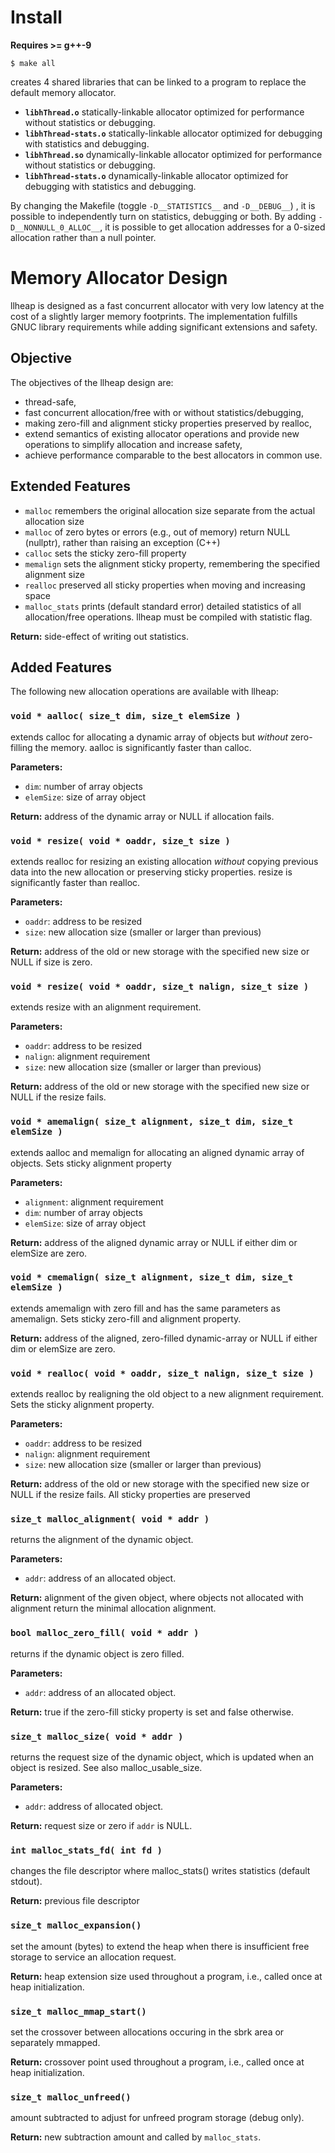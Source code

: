 # Install

**Requires >= g++-9**

```
$ make all
```

creates 4 shared libraries that can be linked to a program to replace the default memory allocator.

* **`libhThread.o`** statically-linkable allocator optimized for performance without statistics or debugging.
* **`libhThread-stats.o`** statically-linkable allocator optimized for debugging with statistics and debugging.
* **`libhThread.so`** dynamically-linkable allocator optimized for performance without statistics or debugging.
* **`libhThread-stats.o`** dynamically-linkable allocator optimized for debugging with statistics and debugging.

By changing the Makefile (toggle `-D__STATISTICS__` and `-D__DEBUG__`) , it is possible to independently turn on statistics, debugging or both.
By adding `-D__NONNULL_0_ALLOC__`, it is possible to get allocation addresses for a 0-sized allocation rather than a null pointer. 

# Memory Allocator Design

llheap is designed as a fast concurrent allocator with very low latency at the cost of a slightly larger memory footprints. The implementation fulfills GNUC library requirements while adding significant extensions and safety.

## Objective

The objectives of the llheap design are:

* thread-safe,
* fast concurrent allocation/free with or without statistics/debugging,
* making zero-fill and alignment sticky properties preserved by realloc,
* extend semantics of existing allocator operations and provide new operations to simplify allocation and increase safety,
* achieve performance comparable to the best allocators in common use.

## Extended Features

* `malloc` remembers the original allocation size separate from the actual allocation size
* `malloc` of zero bytes or errors (e.g., out of memory) return NULL (nullptr), rather than raising an exception (C++)
* `calloc` sets the sticky zero-fill property
* `memalign` sets the alignment sticky property, remembering the specified alignment size
* `realloc` preserved all sticky properties when moving and increasing space
* `malloc_stats` prints (default standard error) detailed statistics of all allocation/free operations. llheap must be compiled with statistic flag.

**Return:** side-effect of writing out statistics.

## Added Features

The following new allocation operations are available with llheap:

### `void * aalloc( size_t dim, size_t elemSize )`
extends calloc for allocating a dynamic array of objects but *without* zero-filling the memory. aalloc is significantly faster than calloc.

**Parameters:**

* `dim`: number of array objects
* `elemSize`: size of array object

**Return:** address of the dynamic array or NULL if allocation fails.

### `void * resize( void * oaddr, size_t size )`
extends realloc for resizing an existing allocation *without* copying previous data into the new allocation or preserving sticky properties. resize is significantly faster than realloc.

**Parameters:**

* `oaddr`: address to be resized
* `size`: new allocation size (smaller or larger than previous)

**Return:** address of the old or new storage with the specified new size or NULL if size is zero.

### `void * resize( void * oaddr, size_t nalign, size_t size )`
extends resize with an alignment requirement.

**Parameters:**

* `oaddr`: address to be resized
* `nalign`: alignment requirement
* `size`: new allocation size (smaller or larger than previous)

**Return:** address of the old or new storage with the specified new size or NULL if the resize fails.

### `void * amemalign( size_t alignment, size_t dim, size_t elemSize )`
extends aalloc and memalign for allocating an aligned dynamic array of objects. Sets sticky alignment property

**Parameters:**

* `alignment`: alignment requirement
* `dim`: number of array objects
* `elemSize`: size of array object

**Return:** address of the aligned dynamic array or NULL if either dim or elemSize are zero.

### `void * cmemalign( size_t alignment, size_t dim, size_t elemSize )`
extends amemalign with zero fill and has the same parameters as amemalign.
Sets sticky zero-fill and alignment property.

**Return:** address of the aligned, zero-filled dynamic-array or NULL if either dim or elemSize are zero.

### `void * realloc( void * oaddr, size_t nalign, size_t size )`
extends realloc by realigning the old object to a new alignment requirement. Sets the sticky alignment property.

**Parameters:**

* `oaddr`: address to be resized
* `nalign`: alignment requirement
* `size`: new allocation size (smaller or larger than previous)

**Return:** address of the old or new storage with the specified new size or NULL if the resize fails. All sticky properties are preserved

### `size_t malloc_alignment( void * addr )`
returns the alignment of the dynamic object.

**Parameters:**

* `addr`: address of an allocated object.

**Return:** alignment of the given object, where objects not allocated with alignment return the minimal allocation alignment.

### `bool malloc_zero_fill( void * addr )`
returns if the dynamic object is zero filled.

**Parameters:**

* `addr`: address of an allocated object.

**Return:** true if the zero-fill sticky property is set and false otherwise.

### `size_t malloc_size( void * addr )`
returns the request size of the dynamic object, which is updated when an object is resized. See also malloc_usable_size.

**Parameters:**

* `addr`: address of allocated object.

**Return:** request size or zero if `addr` is NULL.

### `int malloc_stats_fd( int fd )`
changes the file descriptor where malloc_stats() writes statistics (default stdout).

**Return:** previous file descriptor

### `size_t malloc_expansion()`
set the amount (bytes) to extend the heap when there is insufficient free storage to service an allocation request.

**Return:** heap extension size used throughout a program, i.e., called once at heap initialization.

### `size_t malloc_mmap_start()`
set the crossover between allocations occuring in the sbrk area or separately mmapped.

**Return:** crossover point used throughout a program, i.e., called once at heap initialization.

### `size_t malloc_unfreed()`
amount subtracted to adjust for unfreed program storage (debug only).

**Return:** new subtraction amount and called by `malloc_stats`.
